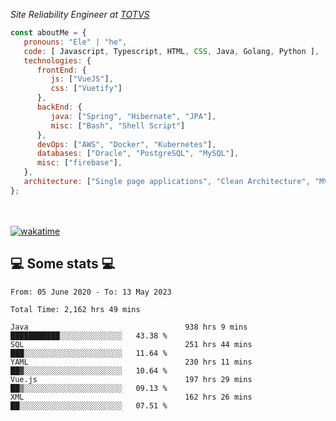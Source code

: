 <p><em>Site Reliability Engineer at <a href="https://www.totvs.com/">TOTVS</a></br>
</em></p>


```javascript
const aboutMe = {
   pronouns: "Ele" | "he",
   code: [ Javascript, Typescript, HTML, CSS, Java, Golang, Python ],
   technologies: {
      frontEnd: {
         js: ["VueJS"],
         css: ["Vuetify"]
      },
      backEnd: {
         java: ["Spring", "Hibernate", "JPA"],
         misc: ["Bash", "Shell Script"]
      },
      devOps: ["AWS", "Docker", "Kubernetes"],
      databases: ["Oracle", "PostgreSQL", "MySQL"],
      misc: ["firebase"],
   },
   architecture: ["Single page applications", "Clean Architecture", "MVC", "Microservices"],
};
```
</br></br>
[![wakatime](https://wakatime.com/badge/user/a3a8ed06-d304-4d6b-bc86-4adc418cdea7.svg)](https://wakatime.com/@a3a8ed06-d304-4d6b-bc86-4adc418cdea7)
<h2>💻 Some stats 💻</h2>

<!--START_SECTION:waka-->

```text
From: 05 June 2020 - To: 13 May 2023

Total Time: 2,162 hrs 49 mins

Java                                   938 hrs 9 mins  ███████████░░░░░░░░░░░░░░   43.38 %
SQL                                    251 hrs 44 mins ███░░░░░░░░░░░░░░░░░░░░░░   11.64 %
YAML                                   230 hrs 11 mins ██▓░░░░░░░░░░░░░░░░░░░░░░   10.64 %
Vue.js                                 197 hrs 29 mins ██▒░░░░░░░░░░░░░░░░░░░░░░   09.13 %
XML                                    162 hrs 26 mins ██░░░░░░░░░░░░░░░░░░░░░░░   07.51 %
```

<!--END_SECTION:waka-->
